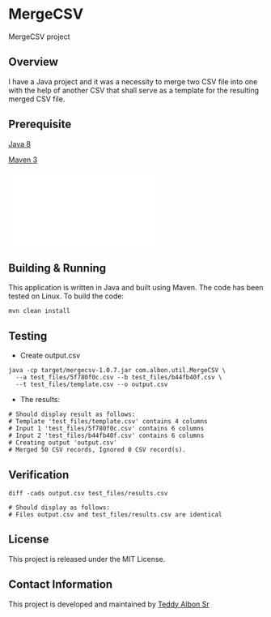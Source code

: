 # MergeCSV

MergeCSV project

## Overview

I have a Java project and it was a necessity to merge two CSV file into one with the help of another CSV that shall serve as a template for the resulting merged CSV file.

## Prerequisite

[Java 8](https://www.oracle.com/technetwork/java/javase/downloads/jdk8-downloads-2133151.html)

[Maven 3](https://maven.apache.org/download.cgi)

![Source](source/README.md)

## Building & Running

This application is written in Java and built using Maven. The code has been tested on Linux. To build the code:

```
mvn clean install
```

## Testing

- Create output.csv

```
java -cp target/mergecsv-1.0.7.jar com.albon.util.MergeCSV \
  --a test_files/5f780f0c.csv --b test_files/b44fb40f.csv \
  --t test_files/template.csv --o output.csv
```

- The results:
```
# Should display result as follows:
# Template 'test_files/template.csv' contains 4 columns
# Input 1 'test_files/5f780f0c.csv' contains 6 columns
# Input 2 'test_files/b44fb40f.csv' contains 6 columns
# Creating output 'output.csv'
# Merged 50 CSV records, Ignored 0 CSV record(s).
```

## Verification

```
diff -cads output.csv test_files/results.csv

# Should display as follows:
# Files output.csv and test_files/results.csv are identical
```

## License

This project is released under the MIT License.

## Contact Information

This project is developed and maintained by [Teddy Albon Sr](mailto:tmalbonph@yahoo.com)
